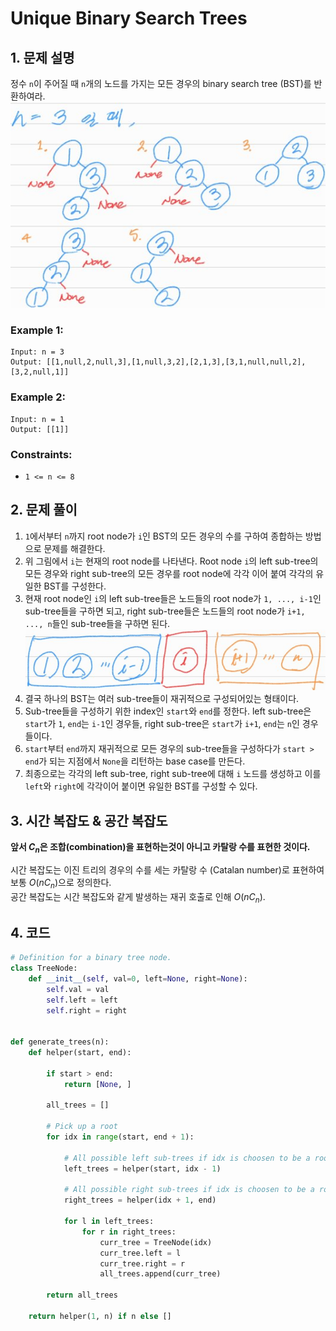 # Unique Binary Search Trees

## 1. 문제 설명

정수 `n`이 주어질 때 `n`개의 노드를 가지는 모든 경우의 binary search tree (BST)를 반환하여라.
![img_01](./assets/01.jpg)

### Example 1:

```
Input: n = 3
Output: [[1,null,2,null,3],[1,null,3,2],[2,1,3],[3,1,null,null,2],[3,2,null,1]]
```

### Example 2:

```
Input: n = 1
Output: [[1]]
```

### Constraints:

- `1 <= n <= 8`

## 2. 문제 풀이

1. `1`에서부터 `n`까지 root node가 `i`인 BST의 모든 경우의 수를 구하여 종합하는 방법으로 문제를 해결한다.
2. 위 그림에서 `i`는 현재의 root node를 나타낸다. Root node `i`의 left sub-tree의 모든 경우와 right sub-tree의 모든 경우를 root node에 각각 이어 붙여 각각의
   유일한 BST를 구성한다.
3. 현재 root node인 `i`의 left sub-tree들은 노드들의 root node가 `1, ..., i-1`인 sub-tree들을 구하면 되고, right sub-tree들은 노드들의 root
   node가 `i+1, ..., n`들인 sub-tree들을 구하면 된다.
   ![img_02](./assets/02.jpg)
4. 결국 하나의 BST는 여러 sub-tree들이 재귀적으로 구성되어있는 형태이다.
5. Sub-tree들을 구성하기 위한 index인 `start`와 `end`를 정한다. left sub-tree은 `start`가 `1`, `end`는 `i-1`인 경우들, right
   sub-tree은 `start`가 `i+1`, `end`는 `n`인 경우들이다.
6. `start`부터 `end`까지 재귀적으로 모든 경우의 sub-tree들을 구성하다가 `start > end`가 되는 지점에서 `None`을 리턴하는 base case를 만든다.
7. 최종으로는 각각의 left sub-tree, right sub-tree에 대해 `i` 노드를 생성하고 이를 `left`와 `right`에 각각이어 붙이면 유일한 BST를 구성할 수 있다.

## 3. 시간 복잡도 & 공간 복잡도

**앞서 $C_{n}$은 조합(combination)을 표현하는것이 아니고 카탈랑 수를 표현한 것이다.**

시간 복잡도는 이진 트리의 경우의 수를 세는 카탈랑 수 (Catalan number)로 표현하여 보통 $O(nC_{n})$으로 정의한다.  
공간 복잡도는 시간 복잡도와 같게 발생하는 재귀 호출로 인해 $O(nC_{n})$.

## 4. 코드

```python
# Definition for a binary tree node.
class TreeNode:
    def __init__(self, val=0, left=None, right=None):
        self.val = val
        self.left = left
        self.right = right


def generate_trees(n):
    def helper(start, end):

        if start > end:
            return [None, ]

        all_trees = []

        # Pick up a root
        for idx in range(start, end + 1):

            # All possible left sub-trees if idx is choosen to be a root
            left_trees = helper(start, idx - 1)

            # All possible right sub-trees if idx is choosen to be a root
            right_trees = helper(idx + 1, end)

            for l in left_trees:
                for r in right_trees:
                    curr_tree = TreeNode(idx)
                    curr_tree.left = l
                    curr_tree.right = r
                    all_trees.append(curr_tree)

        return all_trees

    return helper(1, n) if n else []
```